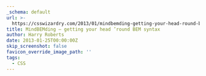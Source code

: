```yaml
---
_schema: default
url: >-
  https://csswizardry.com/2013/01/mindbemding-getting-your-head-round-bem-syntax/
title: MindBEMding – getting your head ’round BEM syntax
author: Harry Roberts
date: 2013-01-25T00:00:00Z
skip_screenshot: false
favicon_override_image_path: ''
tags:
  - CSS
---
```


